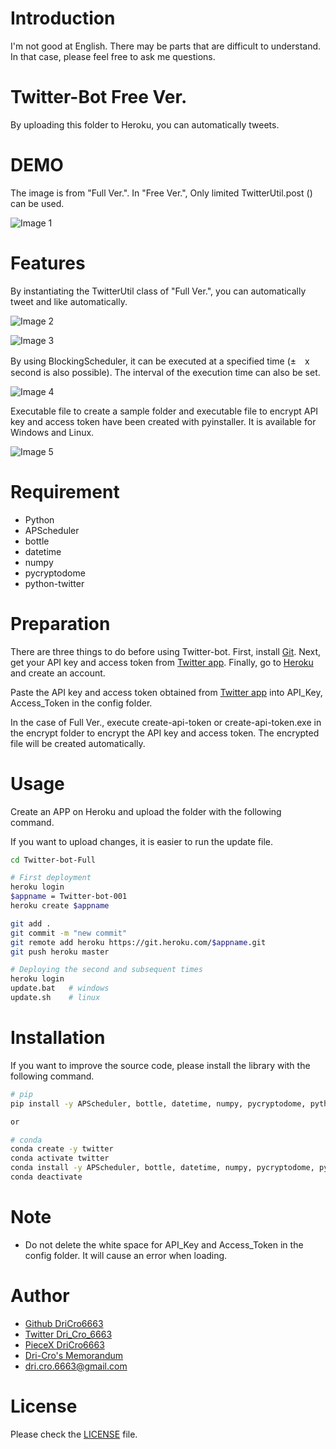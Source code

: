 # Introduction

I'm not good at English. There may be parts that are difficult to understand. In that case, please feel free to ask me questions.

# Twitter-Bot Free Ver.

By uploading this folder to Heroku, you can automatically tweets.

# DEMO

The image is from "Full Ver.". In "Free Ver.", Only limited TwitterUtil.post () can be used.

![Image 1](./introduction/twitter-bot-01.png "Introduction")

# Features

By instantiating the TwitterUtil class of "Full Ver.", you can automatically tweet and like automatically.

![Image 2](./introduction/twitter-bot-02.png "TwitterUtil.post()")

![Image 3](./introduction/twitter-bot-03.png "TwitterUtil.like()")

By using BlockingScheduler, it can be executed at a specified time (±　x second is also possible). The interval of the execution time can also be set.

![Image 4](./introduction/twitter-bot-04.png "BlockingScheduler")

Executable file to create a sample folder and executable file to encrypt API key and access token have been created with pyinstaller.
It is available for Windows and Linux.

![Image 5](./introduction/twitter-bot-05.png "exefile")

# Requirement

* Python 
* APScheduler
* bottle
* datetime
* numpy
* pycryptodome
* python-twitter

# Preparation

There are three things to do before using Twitter-bot. First, install [Git](https://git-scm.com/). Next, get your API key and access token from [Twitter app](https://apps.twitter.com/). Finally, go to [Heroku](https://dashboard.heroku.com/) and create an account.

Paste the API key and access token obtained from [Twitter app](https://apps.twitter.com/) into API_Key, Access_Token in the config folder.

In the case of  Full Ver., execute create-api-token or create-api-token.exe in the encrypt folder to encrypt the API key and access token. The encrypted file will be created automatically.

# Usage

Create an APP on Heroku and upload the folder with the following command.

If you want to upload changes, it is easier to run the update file.

```bash
cd Twitter-bot-Full

# First deployment
heroku login
$appname = Twitter-bot-001
heroku create $appname

git add .
git commit -m "new commit"
git remote add heroku https://git.heroku.com/$appname.git
git push heroku master

# Deploying the second and subsequent times
heroku login
update.bat   # windows
update.sh    # linux
```

# Installation

If you want to improve the source code, please install the library with the following command.

```bash
# pip
pip install -y APScheduler, bottle, datetime, numpy, pycryptodome, python-twitter

or

# conda
conda create -y twitter
conda activate twitter
conda install -y APScheduler, bottle, datetime, numpy, pycryptodome, python-twitter
conda deactivate
```

# Note

* Do not delete the white space for API_Key and Access_Token in the config folder. It will cause an error when loading.

# Author

* [Github DriCro6663](https://github.com/DriCro6663)
* [Twitter Dri_Cro_6663](https://twitter.com/Dri_Cro_6663)
* [PieceX DriCro6663]()
* [Dri-Cro's Memorandum](https://dri-cro-6663.jp/)
* dri.cro.6663@gmail.com

# License

Please check the [LICENSE](./LICENSE) file.